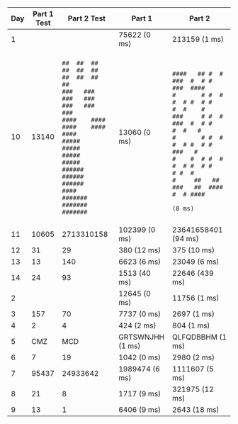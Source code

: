 | Day | Part 1 Test | Part 2 Test | Part 1 | Part 2 |
|-----|-------------|-------------|--------|--------|
| 1   |          |           |  75622 (0 ms)   |  213159 (1 ms)   |
| 10   |  13140         |  <br>```##  ##  ##  ##  ##  ##  ##  ##  ##  ##   ```<br>```###   ###   ###   ###   ###   ###   ###  ```<br>```####    ####    ####    ####    ####     ```<br>```#####     #####     #####     #####      ```<br>```######      ######      ######      #### ```<br>```#######       #######       #######      ```<br>```                                         ```          |  13060 (0 ms)   |  <br>```####   ## #  # ###  #  # #    ###  ####  ```<br>```#       # #  # #  # #  # #    #  #    #  ```<br>```###     # #  # ###  #  # #    #  #   #   ```<br>```#       # #  # #  # #  # #    ###   #    ```<br>```#    #  # #  # #  # #  # #    # #  #     ```<br>```#     ##   ##  ###   ##  #### #  # ####  ```<br>```                                          (0 ms)```   |
| 11   |  10605         |  2713310158          |  102399 (0 ms)   |  23641658401 (94 ms)   |
| 12   |  31         |  29          |  380 (12 ms)   |  375 (10 ms)   |
| 13   |  13         |  140          |  6623 (6 ms)   |  23049 (6 ms)   |
| 14   |  24         |  93          |  1513 (40 ms)   |  22646 (439 ms)   |
| 2   |          |           |  12645 (0 ms)   |  11756 (1 ms)   |
| 3   |  157         |  70          |  7737 (0 ms)   |  2697 (1 ms)   |
| 4   |  2         |  4          |  424 (2 ms)   |  804 (1 ms)   |
| 5   |  CMZ         |  MCD          |  GRTSWNJHH (1 ms)   |  QLFQDBBHM (1 ms)   |
| 6   |  7         |  19          |  1042 (0 ms)   |  2980 (2 ms)   |
| 7   |  95437         |  24933642          |  1989474 (6 ms)   |  1111607 (5 ms)   |
| 8   |  21         |  8          |  1717 (9 ms)   |  321975 (12 ms)   |
| 9   |  13         |  1          |  6406 (9 ms)   |  2643 (18 ms)   |
